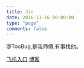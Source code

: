 ```yaml
---
title: Jin
date: 2016-11-16 00:00:00
type: "page"
comments: false
---
```


@TooBug,是我师傅,有事找他。

[飞机入口](https://github.com/Yi-love)
[博客](http://yi-love.github.io/blog/)